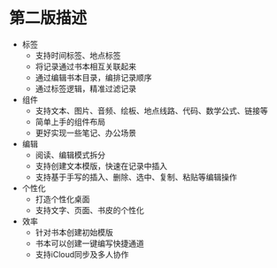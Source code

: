 # 第二版描述
* 标签
	- 支持时间标签、地点标签
	- 将记录通过书本相互关联起来
	- 通过编辑书本目录，编排记录顺序
	- 通过标签逻辑，精准过滤记录
* 组件
	- 支持文本、图片、音频、绘板、地点线路、代码、数学公式、链接等
	- 简单上手的组件布局
	- 更好实现一些笔记、办公场景
* 编辑
	- 阅读、编辑模式拆分
	- 支持创建文本模版，快速在记录中插入
	- 支持基于手写的插入、删除、选中、复制、粘贴等编辑操作
* 个性化
	- 打造个性化桌面
	- 支持文字、页面、书皮的个性化
* 效率
	- 针对书本创建初始模版
	- 书本可以创建一键编写快捷通道
	- 支持iCloud同步及多人协作

